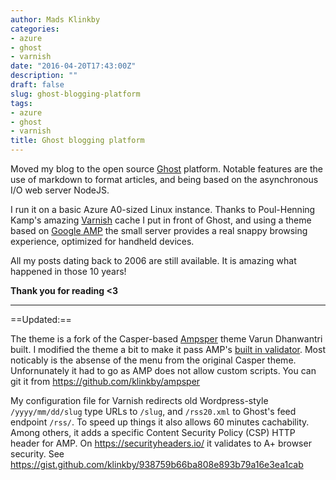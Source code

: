 ```yaml
---
author: Mads Klinkby
categories:
- azure
- ghost
- varnish
date: "2016-04-20T17:43:00Z"
description: ""
draft: false
slug: ghost-blogging-platform
tags:
- azure
- ghost
- varnish
title: Ghost blogging platform
---
```



Moved my blog to the open source [Ghost](https://ghost.org/) platform. Notable features are the use of markdown to format articles, and being based on the asynchronous I/O web server NodeJS. 

I run it on a basic Azure A0-sized Linux instance. Thanks to Poul-Henning Kamp's amazing [Varnish](https://www.varnish-cache.org) cache  I put in front of Ghost, and using a theme based on [Google AMP](https://www.ampproject.org/) the small server provides a real snappy browsing experience, optimized for handheld devices.

All my posts dating back to 2006 are still available. It is amazing what happened in those 10 years! 

**Thank you for reading <3**

---
==Updated:==

The theme is a fork of the Casper-based [Ampsper](https://github.com/varun-d/ampsper) theme Varun Dhanwantri built. I modified the theme a bit to make it pass  AMP's [built in validator](https://www.ampproject.org/docs/guides/validate.html). Most noticably is the absense of the menu from the original Casper theme. Unfornunately it had to go as AMP does not allow custom scripts. 
You can git it from https://github.com/klinkby/ampsper

My configuration file for Varnish redirects old Wordpress-style `/yyyy/mm/dd/slug` type URLs to `/slug`, and `/rss20.xml` to Ghost's feed endpoint `/rss/`. To speed up things it also allows 60 minutes cachability. Among others, it adds a specific Content Security Policy (CSP) HTTP header for AMP. On https://securityheaders.io/ it validates to A+ browser security. 
See https://gist.github.com/klinkby/938759b66ba808e893b79a16e3ea1cab

